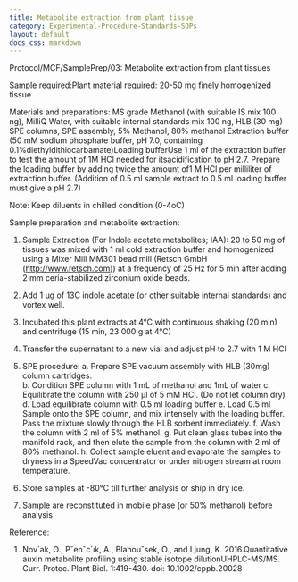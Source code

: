 ```yaml
---
title: Metabolite extraction from plant tissue
category: Experimental-Procedure-Standards-SOPs
layout: default
docs_css: markdown
---
```



Protocol/MCF/SamplePrep/03: Metabolite extraction from plant tissues  

Sample required:Plant material required: 20-50 mg finely homogenized tissue 
 
Materials and preparations:
MS grade Methanol (with suitable IS mix 100 ng), MilliQ Water, with suitable internal standards mix 100 ng, HLB (30 mg) SPE columns, SPE assembly, 5% Methanol, 80% methanol 
Extraction buffer (50 mM sodium phosphate buffer, pH 7.0, containing 0.1%diethyldithiocarbamate)Loading bufferUse 1 ml of the extraction buffer to test the amount of 1M HCl needed for itsacidification to pH 2.7. Prepare the loading buffer by adding twice the amount of1 M HCl per milliliter of extraction buffer. (Addition of 0.5 ml sample extract to 0.5 ml loading buffer must give a pH 2.7)

Note: Keep diluents in chilled condition (0-4oC)  

Sample preparation and metabolite extraction:

1.	Sample Extraction (For Indole acetate metabolites; IAA):  20 to 50 mg of tissues was mixed with 1 ml cold extraction buffer and homogenized using a Mixer Mill MM301 bead mill (Retsch GmbH (http://www.retsch.com)) at a frequency of 25 Hz for 5 min after adding 2 mm ceria-stabilized zirconium oxide beads.
2.	Add 1 μg of 13C indole acetate (or other suitable internal standards) and vortex well.
3.	Incubated this plant extracts at 4°C with continuous shaking (20 min) and centrifuge (15 min, 23 000 g at 4°C)
4.	Transfer the supernatant to a new vial and adjust pH to 2.7 with 1 M HCl
5.	SPE procedure:
a.	Prepare SPE vacuum assembly with HLB (30mg) column cartridges.  
b.	Condition SPE column with 1 mL of methanol and 1mL of water
c.	Equilibrate the column with 250 μl of 5 mM HCl. (Do not let column dry)
d.	Load equilibrate column with 0.5 ml loading buffer 
e.	Load 0.5 ml Sample onto the SPE column, and mix intensely with the loading buffer. Pass the mixture slowly through the HLB sorbent immediately.
f.	Wash the column with 2 ml of 5% methanol.
g.	Put clean glass tubes into the manifold rack, and then elute the sample from the column with 2 ml of 80% methanol.
h.	Collect sample eluent and evaporate the samples to dryness in a SpeedVac concentrator or under nitrogen stream at room temperature.
6.	Store samples at -80°C till further analysis or ship in dry ice.

7.	Sample are reconstituted in mobile phase (or 50% methanol) before analysis 



Reference:
1.	Nov´ak, O., Pˇenˇc´ık, A., Blahouˇsek, O., and Ljung, K. 2016.Quantitative auxin metabolite profiling using stable isotope dilutionUHPLC-MS/MS. Curr. Protoc. Plant Biol. 1:419-430. doi: 10.1002/cppb.20028
